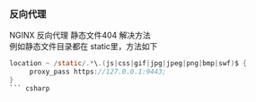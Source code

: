 ### 反向代理
NGINX 反向代理 静态文件404 解决方法  
例如静态文件目录都在 static里，方法如下  
``` c
location ~ /static/.*\.(js|css|gif|jpg|jpeg|png|bmp|swf)$ { 
     proxy_pass https://127.0.0.1:9443;
}
``` csharp
